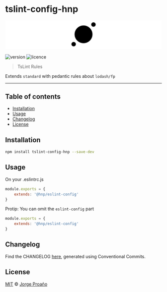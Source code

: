 # tslint-config-hnp

![hero](https://raw.githubusercontent.com/MechanicalHuman/hnp-utilities/master/hero.png)

![version](https://img.shields.io/npm/v/@hnp/eslint-config.svg)
![licence](https://img.shields.io/npm/l/@hnp/eslint-config.svg)

> TsLint Rules

Extends `standard` with pedantic rules about `lodash/fp`

---

## Table of contents

-   [Installation](#installation)
-   [Usage](#usage)
-   [Changelog](#changelog)
-   [License](#license)

## Installation

```sh
npm install tslint-config-hnp --save-dev
```

## Usage

On your .eslintrc.js

```javascript
module.exports = {
    extends: '@hnp/eslint-config'
}
```

Protip: You can omit the `eslint-config` part

```javascript
module.exports = {
    extends: '@hnp/eslint-config'
}
```

## Changelog

Find the CHANGELOG [here](CHANGELOG.md), generated using Conventional Commits.

## License

[MIT](LICENSE) © [Jorge Proaño](https://www.hidden-node-problem.com)
